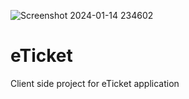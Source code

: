 ![Screenshot 2024-01-14 234602](https://github.com/NicolaM94/eTicket/assets/51529905/a8cc7099-1816-4c8d-80fa-14ddf46eba18)

eTicket
=======

Client side project for eTicket application
